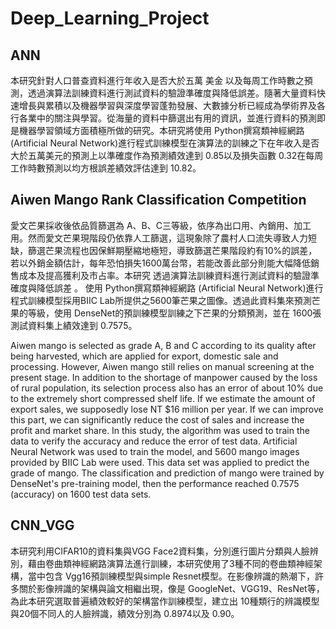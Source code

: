 # Deep_Learning_Project


ANN
------------
本研究針對人口普查資料進行年收入是否大於五萬 美金 以及每周工作時數之預測，透過演算法訓練資料進行測試資料的驗證準確度與降低誤差。隨著大量資料快速增長與累積以及機器學習與深度學習蓬勃發展、大數據分析已經成為學術界及各行各業中的關注與學習。從海量的資料中篩選出有用的資訊，並進行資料的預測即是機器學習領域方面積極所做的研究。本研究將使用 Python撰寫類神經網路(Artificial Neural Network)進行程式訓練模型在演算法的訓練之下在年收入是否大於五萬美元的預測上以準確度作為預測績效達到 0.85以及損失函數 0.32在每周工作時數預測以均方根誤差績效評估達到 10.82。


Aiwen Mango Rank Classification Competition
------------
愛文芒果採收後依品質篩選為 A、B、C三等級，依序為出口用、內銷用、加工用。然而愛文芒果現階段仍依靠人工篩選，這現象除了農村人口流失導致人力短缺，篩選芒果流程也因保鮮期壓縮地極短，導致篩選芒果階段約有10%的誤差，若以外銷金額估計，每年恐怕損失1600萬台幣，若能改善此部分則能大幅降低銷售成本及提高獲利及市占率。本研究 透過演算法訓練資料進行測試資料的驗證準確度與降低誤差 。 使用 Python撰寫類神經網路 (Artificial Neural Network)進行 程式訓練模型採用BIIC Lab所提供之5600筆芒果之圖像。透過此資料集來預測芒果的等級，使用 DenseNet的預訓練模型訓練之下芒果的分類預測，並在 1600張測試資料集上績效達到 0.7575。

Aiwen mango is selected as grade A, B and C according to its quality after being harvested, which are applied for export, domestic sale and processing. However, Aiwen mango still relies on manual screening at the present stage. In addition to the shortage of manpower caused by the loss of rural population, its selection process also has an error of about 10% due to the extremely short compressed shelf life. If we estimate the amount of export sales, we supposedly lose NT $16 million per year. If we can improve this part, we can significantly reduce the cost of sales and increase the profit and market share. In this study, the algorithm was used to train the data to verify the accuracy and reduce the error of test data. Artificial Neural Network was used to train the model, and 5600 mango images provided by BIIC Lab were used. This data set was applied to predict the grade of mango. The classification and prediction of mango were trained by DenseNet's pre-training model, then the performance reached 0.7575 (accuracy) on 1600 test data sets.

CNN_VGG
------------
本研究利用CIFAR10的資料集與VGG Face2資料集，分別進行圖片分類與人臉辨別，藉由卷曲類神經網路演算法進行訓練，本研究使用了3種不同的卷曲類神經架構，當中包含 Vgg16預訓練模型與simple Resnet模型。在影像辨識的熱潮下，許多關於影像辨識的架構與論文相繼出現，像是 GoogleNet、VGG19、ResNet等，為此本研究選取普遍績效較好的架構當作訓練模型，建立出 10種類行的辨識模型與20個不同人的人臉辨識，績效分別為 0.8974以及 0.90。
